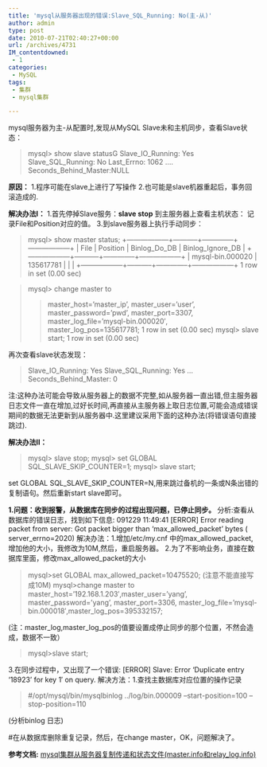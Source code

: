```yaml
---
title: 'mysql从服务器出现的错误:Slave_SQL_Running: No(主-从)'
author: admin
type: post
date: 2010-07-21T02:40:27+00:00
url: /archives/4731
IM_contentdowned:
 - 1
categories:
 - MySQL
tags:
 - 集群
 - mysql集群

---
```

mysql服务器为主-从配置时,发现从MySQL Slave未和主机同步，查看Slave状态：

> mysql> show slave statusG
> Slave\_IO\_Running: Yes
> Slave\_SQL\_Running: No
> Last_Errno: 1062
> ….
> Seconds\_Behind\_Master:NULL

**原因：**
1.程序可能在slave上进行了写操作
2.也可能是slave机器重起后，事务回滚造成的.

**解决办法I：**
1.首先停掉Slave服务：**slave stop**
到主服务器上查看主机状态：
记录File和Position对应的值。
3.到slave服务器上执行手动同步：

> mysql> show master status;
> +——————+———–+————–+——————+
> | File | Position | Binlog\_Do\_DB | Binlog\_Ignore\_DB |
> +——————+———–+————–+——————+
> | mysql-bin.000020 | 135617781 | | |
> +——————+———–+————–+——————+
> 1 row in set (0.00 sec)

> mysql> change master to
> > master\_host=’master\_ip’,
> > master_user=’user’,
> > master_password=’pwd’,
> > master_port=3307,
> > master\_log\_file=’mysql-bin.000020′,
> > master\_log\_pos=135617781;
> 1 row in set (0.00 sec)
> mysql> slave start;
> 1 row in set (0.00 sec)

再次查看slave状态发现：

> Slave\_IO\_Running: Yes
> Slave\_SQL\_Running: Yes
> …
> Seconds\_Behind\_Master: 0

注:这种办法可能会导致从服务器上的数据不完整,如从服务器一直出错,但主服务器日志文件一直在增加,过好长时间,再直接从主服务器上取日志位置,可能会造成错误期间的数据无法更新到从服务器中.这里建议采用下面的这种办法(将错误语句直接跳过).

**解决办法II：**

> mysql> slave stop;
> mysql> set GLOBAL SQL\_SLAVE\_SKIP_COUNTER=1;
> mysql> slave start;

set GLOBAL SQL\_SLAVE\_SKIP_COUNTER=N,用来跳过备机的一条或N条出错的复制语句。然后重新start slave即可。

**1.问题：收到报警，从数据库在同步的过程出现问题，已停止同步。**
分析:查看从数据库的错误日志，找到如下信息:
091229 11:49:41 [ERROR] Error reading packet from server: Got packet bigger than ‘max\_allowed\_packet’ bytes ( server_errno=2020)
解决办法：1.增加/etc/my.cnf 中的max_allowed_packet,增加他的大小，我修改为10M,然后，重启服务器。
2.为了不影响业务，直接在数据库里面，修改max\_allowed\_packet的大小

> mysql>set GLOBAL max\_allowed\_packet=10475520; (注意不能直接写成10M)
> mysql>change master to master\_host=’192.168.1.203′,master\_user=’yang’, master\_password=’yang’, master\_port=3306, master\_log\_file=’mysql-bin.000018′,master\_log\_pos=395332157;

(注：master\_log,master\_log_pos的值要设置成停止同步的那个位置，不然会造成，数据不一致）

> mysql>slave start;

3.在同步过程中，又出现了一个错误:
[ERROR] Slave: Error ‘Duplicate entry ‘18923’ for key 1′ on query.
解决方法：1.查找主数据库对应位置的操作记录

> #/opt/mysql/bin/mysqlbinlog ../log/bin.000009 –start-position=100 –stop-position=110

(分析binlog 日志)

#在从数据库删除重复记录，然后，在change master，OK，问题解决了。

**参考文档:** [mysql集群从服务器复制传递和状态文件(master.info和relay_log.info)](http://blog.haohtml.com/index.php/archives/3463)
